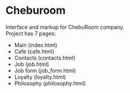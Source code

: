 # Сheburoom
Interface and markup for ChebuRoom company.  
Project has 7 pages:  
+ Main (index.html)  
+ Cafe (cafe.html)  
+ Contacts (contacts.html)  
+ Job (job.html)  
+ Job form (job_form.html)  
+ Loyalty (loyalty.html)  
+ Philosophy (philosophy.html)  

